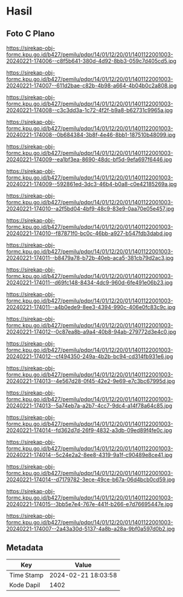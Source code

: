 # Hasil

## Foto C Plano

https://sirekap-obj-formc.kpu.go.id/b427/pemilu/pdpr/14/01/12/20/01/1401122001003-20240221-174006--c8f5b641-380d-4d92-8bb3-059c7d405cd5.jpg

https://sirekap-obj-formc.kpu.go.id/b427/pemilu/pdpr/14/01/12/20/01/1401122001003-20240221-174007--611d2bae-c82b-4b98-a664-4b04b0c2a808.jpg

https://sirekap-obj-formc.kpu.go.id/b427/pemilu/pdpr/14/01/12/20/01/1401122001003-20240221-174008--c3c3dd3a-1c72-4f2f-b9a8-b62731c9965a.jpg

https://sirekap-obj-formc.kpu.go.id/b427/pemilu/pdpr/14/01/12/20/01/1401122001003-20240221-174008--0b684384-3b8f-4e46-8bb1-187510b48099.jpg

https://sirekap-obj-formc.kpu.go.id/b427/pemilu/pdpr/14/01/12/20/01/1401122001003-20240221-174009--ea1bf3ea-8690-48dc-bf5d-9efa697f6446.jpg

https://sirekap-obj-formc.kpu.go.id/b427/pemilu/pdpr/14/01/12/20/01/1401122001003-20240221-174009--592861ed-3dc3-46b4-b0a8-c0e42185269a.jpg

https://sirekap-obj-formc.kpu.go.id/b427/pemilu/pdpr/14/01/12/20/01/1401122001003-20240221-174010--a2f5bd04-4bf9-48c9-83e9-0aa70e05e457.jpg

https://sirekap-obj-formc.kpu.go.id/b427/pemilu/pdpr/14/01/12/20/01/1401122001003-20240221-174010--f87871f0-bc0c-46bb-a927-b547fdb3dabd.jpg

https://sirekap-obj-formc.kpu.go.id/b427/pemilu/pdpr/14/01/12/20/01/1401122001003-20240221-174011--b8479a78-b72b-40eb-aca5-381cb79d2ac3.jpg

https://sirekap-obj-formc.kpu.go.id/b427/pemilu/pdpr/14/01/12/20/01/1401122001003-20240221-174011--d69fc148-8434-4dc9-960d-6fe491e06b23.jpg

https://sirekap-obj-formc.kpu.go.id/b427/pemilu/pdpr/14/01/12/20/01/1401122001003-20240221-174011--a4b0ede9-8ee3-4394-990c-406e0fc83c9c.jpg

https://sirekap-obj-formc.kpu.go.id/b427/pemilu/pdpr/14/01/12/20/01/1401122001003-20240221-174012--0c87ea8b-a9a4-40b8-94ab-279772d3e4c0.jpg

https://sirekap-obj-formc.kpu.go.id/b427/pemilu/pdpr/14/01/12/20/01/1401122001003-20240221-174012--cf494350-249a-4b2b-bc94-cd314fb931e6.jpg

https://sirekap-obj-formc.kpu.go.id/b427/pemilu/pdpr/14/01/12/20/01/1401122001003-20240221-174013--4e567d28-0f45-42e2-9e69-e7c3bc67995d.jpg

https://sirekap-obj-formc.kpu.go.id/b427/pemilu/pdpr/14/01/12/20/01/1401122001003-20240221-174013--5a74eb7a-a2b7-4cc7-9dc4-a14f78a64c85.jpg

https://sirekap-obj-formc.kpu.go.id/b427/pemilu/pdpr/14/01/12/20/01/1401122001003-20240221-174014--fd362d7d-26f9-4832-a3db-09ed89f4fe0c.jpg

https://sirekap-obj-formc.kpu.go.id/b427/pemilu/pdpr/14/01/12/20/01/1401122001003-20240221-174014--5c24e2a2-8ee8-4319-9a1f-c90489e8ce41.jpg

https://sirekap-obj-formc.kpu.go.id/b427/pemilu/pdpr/14/01/12/20/01/1401122001003-20240221-174014--d7179782-3ece-49ce-b67a-06d4bcb0cd59.jpg

https://sirekap-obj-formc.kpu.go.id/b427/pemilu/pdpr/14/01/12/20/01/1401122001003-20240221-174015--3bb5e7e4-767e-441f-b266-e7d76695447e.jpg

https://sirekap-obj-formc.kpu.go.id/b427/pemilu/pdpr/14/01/12/20/01/1401122001003-20240221-174007--2a43a30d-5137-4a8b-a28a-9bf0a597d0b2.jpg


## Metadata

| Key        | Value               |
| ---------- | ------------------- |
| Time Stamp | 2024-02-21 18:03:58 |
| Kode Dapil | 1402                |



